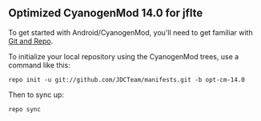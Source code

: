 
Optimized CyanogenMod 14.0 for jflte
---------------

To get started with Android/CyanogenMod, you'll need to get
familiar with [Git and Repo](http://source.android.com/source/using-repo.html).

To initialize your local repository using the CyanogenMod trees, use a command like this:

    repo init -u git://github.com/JDCTeam/manifests.git -b opt-cm-14.0

Then to sync up:

    repo sync

